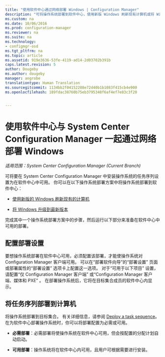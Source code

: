 ```yaml
---
title: "使用软件中心通过网络部署 Windows | Configuration Manager"
description: "可将操作系统部署到软件中心，使用新版 Windows 刷新现有计算机或将 Windows 升级到最新版本。"
ms.custom: na
ms.date: 10/06/2016
ms.prod: configuration-manager
ms.reviewer: na
ms.suite: na
ms.technology:
- configmgr-osd
ms.tgt_pltfrm: na
ms.topic: article
ms.assetid: 919e3636-53fe-4119-ad14-2d03702b391b
caps.latest.revision: 5
author: Dougeby
ms.author: dougeby
manager: angrobe
translationtype: Human Translation
ms.sourcegitcommit: 1134bb2f04152288e72d40b1b1083f415cb4e900
ms.openlocfilehash: 189fdac38760b75eb3795348f6af4ef7e83c3f20


---
```

# <a name="use-software-center-to-deploy-windows-over-the-network-with-system-center-configuration-manager"></a>使用软件中心与 System Center Configuration Manager 一起通过网络部署 Windows

*适用范围：System Center Configuration Manager (Current Branch)*

可将要在 System Center Configuration Manager 中安装操作系统的任务序列设置为在软件中心中可用。 你可以在以下操作系统部署方案中将操作系统部署到软件中心：  

-   [使用新版的 Windows 刷新现有的计算机](refresh-an-existing-computer-with-a-new-version-of-windows.md)  

-   [将 Windows 升级到最新版本](upgrade-windows-to-the-latest-version.md)  

 完成其中一个操作系统部署方案中的步骤，然后运行以下部分来准备在软件中心中可用的部署。  

## <a name="configure-deployment-settings"></a>配置部署设置  
 要想操作系统部署在软件中心可用，必须配置该部署，才能使操作系统对 Configuration Manager 客户端可用。 可以在“部署软件向导”的“部署设置”  页面或部署属性的“部署设置”  选项卡上配置这一选项。  对于“可用于以下项目”  设置，请配置“仅 Configuration Manager 客户端”  或“Configuration Manager 客户端、媒体和 PXE” 。 在部署操作系统后，它将在目标集合成员的软件中心内显示。  

##  <a name="a-namebkmkdeploya-deploy-the-task-sequence-to-computers"></a><a name="BKMK_Deploy"></a> 将任务序列部署到计算机  
 将操作系统部署到目标集合。 有关详细信息，请参阅 [Deploy a task sequence](manage-task-sequences-to-automate-tasks.md#BKMK_DeployTS)。 在为软件中心部署操作系统时，你可以将部署配置为必需或可用。  

-   **必需部署**：必需部署将使操作系统在软件中心可用，但会按配置的分配计划自动启动。  

-   **可用部署**：操作系统将在软件中心内可用，且用户可根据需要进行安装。  



<!--HONumber=Nov16_HO1-->


